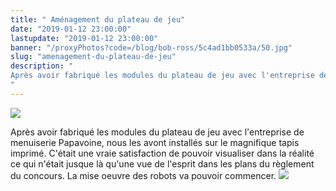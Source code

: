 ```yaml
---
title: " Aménagement du plateau de jeu"
date: "2019-01-12 23:00:00"
lastupdate: "2019-01-12 23:00:00"
banner: "/proxyPhotos?code=/blog/bob-ross/5c4ad1bb0533a/50.jpg"
slug: "amenagement-du-plateau-de-jeu"
description: " 
Après avoir fabriqué les modules du plateau de jeu avec l'entreprise de menuiserie Papavoine, nous les avont installés sur le magnifique tapis imprimé.
"
---
```

![](/proxyPhotos?code=/blog/bob-ross/5c4ad1bb0533a/50.jpg)

Après avoir fabriqué les modules du plateau de jeu avec l'entreprise de menuiserie Papavoine, nous les avont installés sur le magnifique tapis imprimé. C'était une vraie satisfaction de pouvoir visualiser dans la réalité ce qui n'était jusque là qu'une vue de l'esprit dans les plans du règlement du concours. La mise oeuvre des robots va pouvoir commencer.
![](/proxyPhotos?code=/blog/bob-ross/5c56bace48ad9/50.jpg)
    